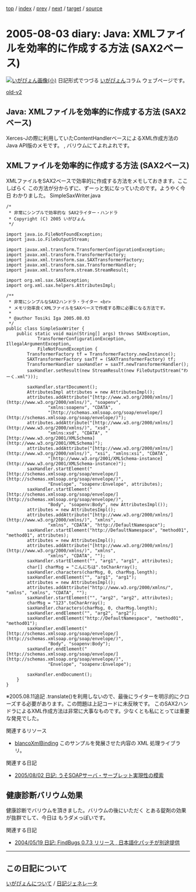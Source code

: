[top](https://igapyon.github.io/diary/) 
 / [index](https://igapyon.github.io/diary/2005/index.html) 
 / [prev](https://igapyon.github.io/diary/2005/ig050802.html) 
 / [next](https://igapyon.github.io/diary/2005/ig050804.html) 
 / [target](https://igapyon.github.io/diary/2005/ig050803.html) 
 / [source](https://github.com/igapyon/diary/blob/gh-pages/2005/ig050803.html.src.md) 

2005-08-03 diary: Java: XMLファイルを効率的に作成する方法 (SAX2ベース)
=====================================================================================================
[![いがぴょん画像(小)](https://igapyon.github.io/diary/images/iga200306s.jpg "いがぴょん")](https://igapyon.github.io/diary/memo/memoigapyon.html) 日記形式でつづる [いがぴょん](https://igapyon.github.io/diary/memo/memoigapyon.html)コラム ウェブページです。

[old-v2](ig050803-orig.html)

## Java: XMLファイルを効率的に作成する方法 (SAX2ベース)

Xerces-Jの際に利用していたContentHandlerベースによるXML作成方法の Java API版のメモです。 , バリウムにてよれよれです。


## XMLファイルを効率的に作成する方法 (SAX2ベース)

XMLファイルをSAX2ベースで効率的に作成する方法をメモしておきます。ここしばらく この方法が分からずに、ずーっと気になっていたのです。ようやく今日 わかりました。
SimpleSaxWriter.java

      
```
/*
 * 非常にシンプルで効率的な SAX2ライター・ハンドラ
 * Copyright (C) 2005 いがぴょん
 */

import java.io.FileNotFoundException;
import java.io.FileOutputStream;

import javax.xml.transform.TransformerConfigurationException;
import javax.xml.transform.TransformerFactory;
import javax.xml.transform.sax.SAXTransformerFactory;
import javax.xml.transform.sax.TransformerHandler;
import javax.xml.transform.stream.StreamResult;

import org.xml.sax.SAXException;
import org.xml.sax.helpers.AttributesImpl;

/**
 * 非常にシンプルなSAX2ハンドラ・ライター <br>
 * メモリ効率良くXMLファイルをSAXベースで作成する際に必要になる方法です。
 * 
 * @author Tosiki Iga 2005.08.03
 */
public class SimpleSaxWriter {
    public static void main(String[] args) throws SAXException,
            TransformerConfigurationException, IllegalArgumentException,
            FileNotFoundException {
        TransformerFactory tf = TransformerFactory.newInstance();
        SAXTransformerFactory saxTf = (SAXTransformerFactory) tf;
        TransformerHandler saxHandler = saxTf.newTransformerHandler();
        saxHandler.setResult(new StreamResult(new FileOutputStream("わーく.xml")));

        saxHandler.startDocument();
        AttributesImpl attributes = new AttributesImpl();
        attributes.addAttribute("[http://www.w3.org/2000/xmlns/](http://www.w3.org/2000/xmlns/)", "soapenv",
                "xmlns:soapenv", "CDATA",
                "[http://schemas.xmlsoap.org/soap/envelope/](http://schemas.xmlsoap.org/soap/envelope/)");
        attributes.addAttribute("[http://www.w3.org/2000/xmlns/](http://www.w3.org/2000/xmlns/)", "xsd",
                "xmlns:xsd", "CDATA", "[http://www.w3.org/2001/XMLSchema](http://www.w3.org/2001/XMLSchema)");
        attributes.addAttribute("[http://www.w3.org/2000/xmlns/](http://www.w3.org/2000/xmlns/)", "xsi", "xmlns:xsi", "CDATA",
                "[http://www.w3.org/2001/XMLSchema-instance](http://www.w3.org/2001/XMLSchema-instance)");
        saxHandler.startElement("[http://schemas.xmlsoap.org/soap/envelope/](http://schemas.xmlsoap.org/soap/envelope/)",
                "Envelope", "soapenv:Envelope", attributes);
        saxHandler.startElement("[http://schemas.xmlsoap.org/soap/envelope/](http://schemas.xmlsoap.org/soap/envelope/)",
                "Body", "soapenv:Body", new AttributesImpl());
        attributes = new AttributesImpl();
        attributes.addAttribute("[http://www.w3.org/2000/xmlns/](http://www.w3.org/2000/xmlns/)", "xmlns",
                "xmlns", "CDATA", "http://DefaultNamespace");
        saxHandler.startElement("http://DefaultNamespace", "method01", "method01", attributes);
        attributes = new AttributesImpl();
        attributes.addAttribute("[http://www.w3.org/2000/xmlns/](http://www.w3.org/2000/xmlns/)", "xmlns",
                "xmlns", "CDATA", "");
        saxHandler.startElement("", "arg1", "arg1", attributes);
        char[] charMsg = "こんにちは".toCharArray();
        saxHandler.characters(charMsg, 0, charMsg.length);
        saxHandler.endElement("", "arg1", "arg1");
        attributes = new AttributesImpl();
        attributes.addAttribute("http://www.w3.org/2000/xmlns/", "xmlns", "xmlns", "CDATA", "");
        saxHandler.startElement("", "arg2", "arg2", attributes);
        charMsg = "123".toCharArray();
        saxHandler.characters(charMsg, 0, charMsg.length);
        saxHandler.endElement("", "arg2", "arg2");
        saxHandler.endElement("http://DefaultNamespace", "method01", "method01");
        saxHandler.endElement("[http://schemas.xmlsoap.org/soap/envelope/](http://schemas.xmlsoap.org/soap/envelope/)",
                "Body", "soapenv:Body");
        saxHandler.endElement("[http://schemas.xmlsoap.org/soap/envelope/](http://schemas.xmlsoap.org/soap/envelope/)",
                "Envelope", "soapenv:Envelope");

        saxHandler.endDocument();
    }
}
```

      
※2005.08.11追記 .translate()を利用しないので、最後にライターを明示的にクローズする必要があります。この問題は上記コードに未反映です。
このSAX2ハンドラによるXML作成方法は非常に大事なものです。少なくとも私にとっては重要な発見でした。

関連するリソース

* [blancoXmlBinding](http://www.igapyon.jp/blanco/blancodownload.html#blancoXmlBinding)
  このサンプルを発展させた内容の XML 処理ライブラリ。

関連する日記

* [2005/08/02 日記: うそSOAPサーバ・サーブレット実現性の模索](ig050802.html)

## 健康診断バリウム効果

健康診断でバリウムを頂きました。バリウムの後にいただく とある錠剤の効果が抜群でして、今日は もうダメっぽいです。

関連する日記

* [2004/05/19 日記: FindBugs 0.7.3 リリース , 日本語化パッチが別途提供](../2004/ig040519.html)

----------------------------------------------------------------------------------------------------

## この日記について
[いがぴょんについて](https://igapyon.github.io/diary/memo/memoigapyon.html) / [日記ジェネレータ](https://github.com/igapyon/igapyonv3)
